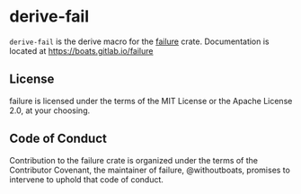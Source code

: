 # derive-fail

`derive-fail` is the derive macro for the [failure][failure] crate.
Documentation is located at https://boats.gitlab.io/failure

## License

failure is licensed under the terms of the MIT License or the Apache License
2.0, at your choosing.

## Code of Conduct

Contribution to the failure crate is organized under the terms of the
Contributor Covenant, the maintainer of failure, @withoutboats, promises to
intervene to uphold that code of conduct.

[failure]: https://github.com/withoutboats/failure

